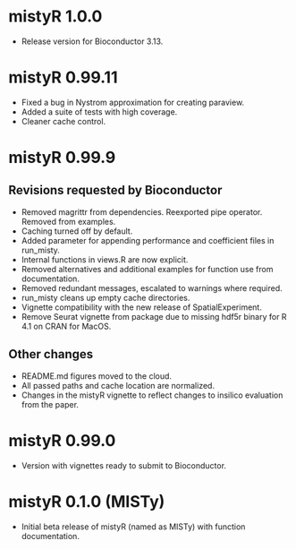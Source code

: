 # mistyR 1.0.0

- Release version for Bioconductor 3.13.

# mistyR 0.99.11

- Fixed a bug in Nystrom approximation for creating paraview.
- Added a suite of tests with high coverage.
- Cleaner cache control.

# mistyR 0.99.9

## Revisions requested by Bioconductor

- Removed magrittr from dependencies. Reexported pipe operator. Removed from examples.
- Caching turned off by default.
- Added parameter for appending performance and coefficient files in run_misty.
- Internal functions in views.R are now explicit.
- Removed alternatives and additional examples for function use from documentation.
- Removed redundant messages, escalated to warnings where required.
- run_misty cleans up empty cache directories.
- Vignette compatibility with the new release of SpatialExperiment.
- Remove Seurat vignette from package due to missing hdf5r binary for R 4.1 on CRAN for MacOS.

## Other changes

- README.md figures moved to the cloud.
- All passed paths and cache location are normalized.
- Changes in the mistyR vignette to reflect changes to insilico evaluation from the paper.

# mistyR 0.99.0

-   Version with vignettes ready to submit to Bioconductor.

# mistyR 0.1.0 (MISTy)

-   Initial beta release of mistyR (named as MISTy) with function documentation.